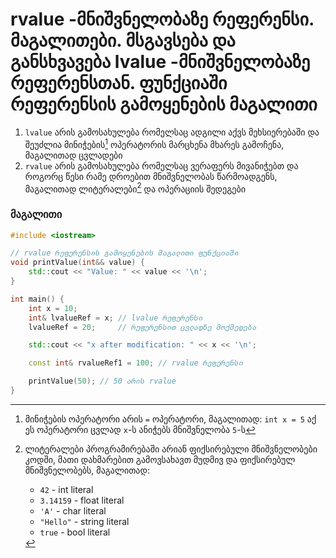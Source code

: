 # rvalue -მნიშვნელობაზე რეფერენსი. მაგალითები. მსგავსება და განსხვავება lvalue -მნიშვნელობაზე რეფერენსთან. ფუნქციაში რეფერენსის გამოყენების მაგალითი

1. `lvalue` არის გამოსახულება რომელსაც ადგილი აქვს მეხსიერებაში და შეუძლია
მინიჭების[^1] ოპერატორის მარცხენა მხარეს გამოჩენა, მაგალითად ცვლადები
2. `rvalue` არის გამოსახულება რომელსაც ვერაფერს მივანიჭებთ და როგორც წესი რამე
დროებით მნიშვნელობას წარმოადგენს, მაგალითად ლიტერალები[^2] და ოპერაციის შედეგები

### მაგალითი
```cpp
#include <iostream>

// rvalue რეფერენსის გამოყენების მაგალითი ფუნქციაში
void printValue(int&& value) {
    std::cout << "Value: " << value << '\n';
}

int main() {
    int x = 10;
    int& lvalueRef = x; // lvalue რეფერენსი
    lvalueRef = 20;     // რეფერენსით ცვლადზე მოქმედება 

    std::cout << "x after modification: " << x << '\n';

    const int& rvalueRef1 = 100; // rvalue რეფერენსი

    printValue(50); // 50 არის rvalue
}
```

[^1]: მინიჭების ოპერატორი არის `=` ოპერატორი, მაგალითად: `int x = 5` აქ ეს
  ოპერატორი ცვლად `x`-ს ანიჭებს მნიშვნელობა `5`-ს
[^2]: ლიტერალები პროგრამირებაში არიან ფიქსირებული მნიშვნელობები კოდში, მათი
  დახმარებით გამოვსახავთ მუდმივ და ფიქსირებულ მნიშვნელობებს, მაგალითად:
    - `42`      - int literal
    - `3.14159` - float literal
    - `'A'`     - char literal
    - `"Hello"` - string literal
    - `true`    - bool literal
